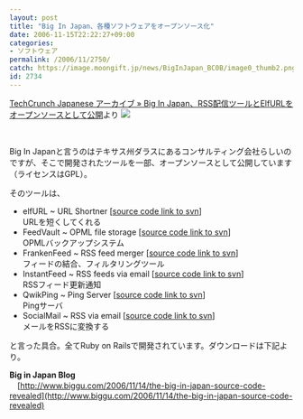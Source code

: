 ```yaml
---
layout: post
title: "Big In Japan、各種ソフトウェアをオープンソース化"
date: 2006-11-15T22:22:27+09:00
categories:
- ソフトウェア
permalink: /2006/11/2750/
catch: https://image.moongift.jp/news/BigInJapan_BC0B/image0_thumb2.png
id: 2734
---
```

 

[TechCrunch Japanese アーカイブ » Big In Japan、RSS配信ツールとElfURLをオープンソースとして公開](http://jp.techcrunch.com/archives/big-in-japan-open-sources-rss-tools-elfurl/)より ![](https://image.moongift.jp/news/BigInJapan_BC0B/image0_thumb2.png)

 

&nbsp;

Big In Japanと言うのはテキサス州ダラスにあるコンサルティング会社らしいのですが、そこで開発されたツールを一部、オープンソースとして公開しています（ライセンスはGPL）。

 

そのツールは、

 
- elfURL ~ URL Shortner [[source code link to svn](http://dev.biggu.com/repos/elfurl/)]  
URLを短くしてくれる 
- FeedVault ~ OPML file storage [[source code link to svn](http://dev.biggu.com/repos/feedvault/)]  
OPMLバックアップシステム 
- FrankenFeed ~ RSS feed merger [[source code link to svn](http://dev.biggu.com/repos/frankenfeed/)]   
フィードの結合、フィルタリングツール 
- InstantFeed ~ RSS feeds via email [[source code link to svn](http://dev.biggu.com/repos/instantfeed/)]   
RSSフィード更新通知 
- QwikPing ~ Ping Server [[source code link to svn](http://dev.biggu.com/repos/qwikping/)]   
Pingサーバ 
- SocialMail ~ RSS via email [[source code link to svn](http://dev.biggu.com/repos/socialmail/)]   
メールをRSSに変換する

と言った具合。全てRuby on Railsで開発されています。ダウンロードは下記より。

 

**Big in Japan Blog**  
　[http://www.biggu.com/2006/11/14/the-big-in-japan-source-code-revealed](http://www.biggu.com/2006/11/14/the-big-in-japan-source-code-revealed)

